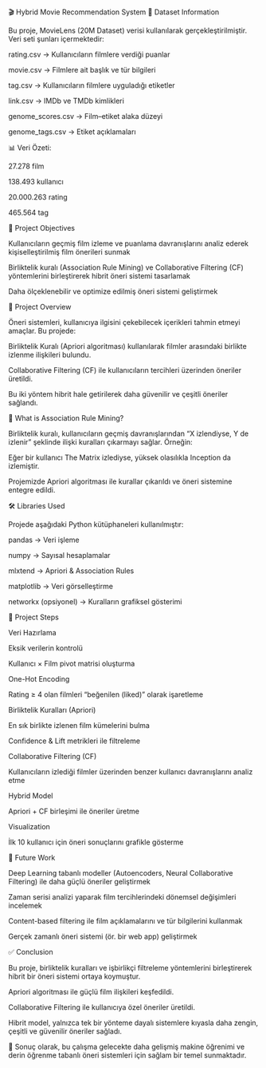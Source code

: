 🎬 Hybrid Movie Recommendation System
📂 Dataset Information

Bu proje, MovieLens (20M Dataset) verisi kullanılarak gerçekleştirilmiştir.
Veri seti şunları içermektedir:

rating.csv → Kullanıcıların filmlere verdiği puanlar

movie.csv → Filmlere ait başlık ve tür bilgileri

tag.csv → Kullanıcıların filmlere uyguladığı etiketler

link.csv → IMDb ve TMDb kimlikleri

genome_scores.csv → Film–etiket alaka düzeyi

genome_tags.csv → Etiket açıklamaları

📊 Veri Özeti:

27.278 film

138.493 kullanıcı

20.000.263 rating

465.564 tag

🎯 Project Objectives

Kullanıcıların geçmiş film izleme ve puanlama davranışlarını analiz ederek kişiselleştirilmiş film önerileri sunmak

Birliktelik kuralı (Association Rule Mining) ve Collaborative Filtering (CF) yöntemlerini birleştirerek hibrit öneri sistemi tasarlamak

Daha ölçeklenebilir ve optimize edilmiş öneri sistemi geliştirmek

📝 Project Overview

Öneri sistemleri, kullanıcıya ilgisini çekebilecek içerikleri tahmin etmeyi amaçlar.
Bu projede:

Birliktelik Kuralı (Apriori algoritması) kullanılarak filmler arasındaki birlikte izlenme ilişkileri bulundu.

Collaborative Filtering (CF) ile kullanıcıların tercihleri üzerinden öneriler üretildi.

Bu iki yöntem hibrit hale getirilerek daha güvenilir ve çeşitli öneriler sağlandı.

🔑 What is Association Rule Mining?

Birliktelik kuralı, kullanıcıların geçmiş davranışlarından “X izlendiyse, Y de izlenir” şeklinde ilişki kuralları çıkarmayı sağlar.
Örneğin:

Eğer bir kullanıcı The Matrix izlediyse, yüksek olasılıkla Inception da izlemiştir.

Projemizde Apriori algoritması ile kurallar çıkarıldı ve öneri sistemine entegre edildi.

🛠️ Libraries Used

Projede aşağıdaki Python kütüphaneleri kullanılmıştır:

pandas → Veri işleme

numpy → Sayısal hesaplamalar

mlxtend → Apriori & Association Rules

matplotlib → Veri görselleştirme

networkx (opsiyonel) → Kuralların grafiksel gösterimi

📌 Project Steps

Veri Hazırlama

Eksik verilerin kontrolü

Kullanıcı × Film pivot matrisi oluşturma

One-Hot Encoding

Rating ≥ 4 olan filmleri “beğenilen (liked)” olarak işaretleme

Birliktelik Kuralları (Apriori)

En sık birlikte izlenen film kümelerini bulma

Confidence & Lift metrikleri ile filtreleme

Collaborative Filtering (CF)

Kullanıcıların izlediği filmler üzerinden benzer kullanıcı davranışlarını analiz etme

Hybrid Model

Apriori + CF birleşimi ile öneriler üretme

Visualization

İlk 10 kullanıcı için öneri sonuçlarını grafikle gösterme

🔮 Future Work

Deep Learning tabanlı modeller (Autoencoders, Neural Collaborative Filtering) ile daha güçlü öneriler geliştirmek

Zaman serisi analizi yaparak film tercihlerindeki dönemsel değişimleri incelemek

Content-based filtering ile film açıklamalarını ve tür bilgilerini kullanmak

Gerçek zamanlı öneri sistemi (ör. bir web app) geliştirmek

✅ Conclusion

Bu proje, birliktelik kuralları ve işbirlikçi filtreleme yöntemlerini birleştirerek hibrit bir öneri sistemi ortaya koymuştur.

Apriori algoritması ile güçlü film ilişkileri keşfedildi.

Collaborative Filtering ile kullanıcıya özel öneriler üretildi.

Hibrit model, yalnızca tek bir yönteme dayalı sistemlere kıyasla daha zengin, çeşitli ve güvenilir öneriler sağladı.

🎯 Sonuç olarak, bu çalışma gelecekte daha gelişmiş makine öğrenimi ve derin öğrenme tabanlı öneri sistemleri için sağlam bir temel sunmaktadır.
